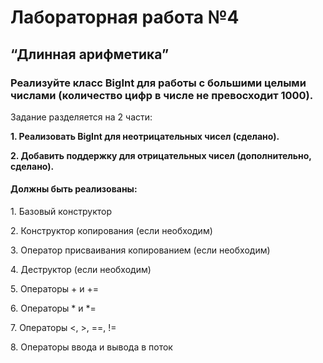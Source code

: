 <h1>Лабораторная работа №4</h1>
<h2>“Длинная арифметика”</h2>
<h3>Реализуйте класс BigInt для работы с большими целыми числами (количество цифр в числе не превосходит 1000).</h3>
<p>Задание разделяется на 2 части:</p>
<p><b>1.	Реализовать BigInt для неотрицательных чисел (сделано).</b></p>
<p><b>2.	Добавить поддержку для отрицательных чисел (дополнительно, сделано).</b></p>
<h4>Должны быть реализованы:</h4>
<p>1.	Базовый конструктор</p>
<p>2.	Конструктор копирования (если необходим)</p>
<p>3.	Оператор присваивания копированием (если необходим)</p>
<p>4.	Деструктор (если необходим)</p>
<p>5.	Операторы + и +=</p>
<p>6.	Операторы * и *=</p>
<p>7.	Операторы <, >, ==, !=</p>
<p>8.	Операторы ввода и вывода в поток</p>
